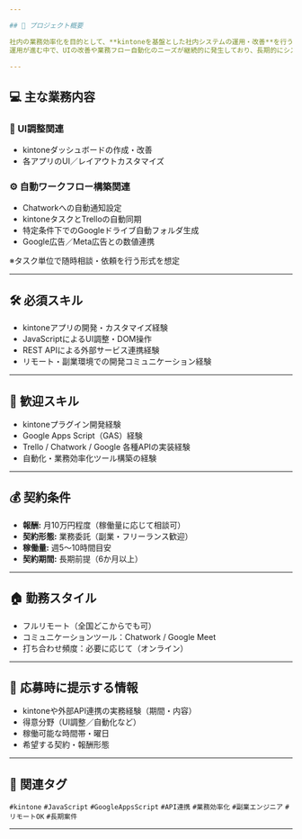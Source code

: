 ```yaml
---

## 📘 プロジェクト概要

社内の業務効率化を目的として、**kintoneを基盤とした社内システムの運用・改善**を行うプロジェクトです。
運用が進む中で、UIの改善や業務フロー自動化のニーズが継続的に発生しており、長期的にシステム開発・改善をサポートできる副業エンジニアを募集しています。

---
```


## 💻 主な業務内容

### 🧩 UI調整関連

* kintoneダッシュボードの作成・改善
* 各アプリのUI／レイアウトカスタマイズ

### ⚙️ 自動ワークフロー構築関連

* Chatworkへの自動通知設定
* kintoneタスクとTrelloの自動同期
* 特定条件下でのGoogleドライブ自動フォルダ生成
* Google広告／Meta広告との数値連携

※タスク単位で随時相談・依頼を行う形式を想定

---

## 🛠 必須スキル

* kintoneアプリの開発・カスタマイズ経験
* JavaScriptによるUI調整・DOM操作
* REST APIによる外部サービス連携経験
* リモート・副業環境での開発コミュニケーション経験

---

## 🌟 歓迎スキル

* kintoneプラグイン開発経験
* Google Apps Script（GAS）経験
* Trello / Chatwork / Google 各種APIの実装経験
* 自動化・業務効率化ツール構築の経験

---

## 💰 契約条件

* **報酬:** 月10万円程度（稼働量に応じて相談可）
* **契約形態:** 業務委託（副業・フリーランス歓迎）
* **稼働量:** 週5〜10時間目安
* **契約期間:** 長期前提（6か月以上）

---

## 🏠 勤務スタイル

* フルリモート（全国どこからでも可）
* コミュニケーションツール：Chatwork / Google Meet
* 打ち合わせ頻度：必要に応じて（オンライン）

---

## 📝 応募時に提示する情報

* kintoneや外部API連携の実務経験（期間・内容）
* 得意分野（UI調整／自動化など）
* 稼働可能な時間帯・曜日
* 希望する契約・報酬形態

---

## 🔖 関連タグ

`#kintone` `#JavaScript` `#GoogleAppsScript` `#API連携`
`#業務効率化` `#副業エンジニア` `#リモートOK` `#長期案件`

---
